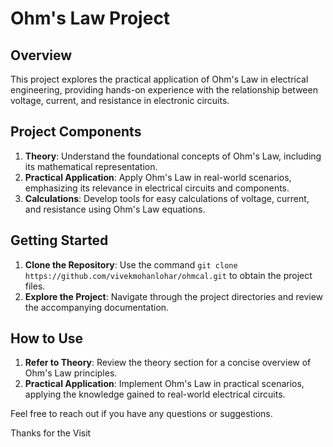 # Ohm's Law Project

## Overview
This project explores the practical application of Ohm's Law in electrical engineering, providing hands-on experience with the relationship between voltage, current, and resistance in electronic circuits.

## Project Components
1. **Theory**: Understand the foundational concepts of Ohm's Law, including its mathematical representation.
2. **Practical Application**: Apply Ohm's Law in real-world scenarios, emphasizing its relevance in electrical circuits and components.
3. **Calculations**: Develop tools for easy calculations of voltage, current, and resistance using Ohm's Law equations.

## Getting Started
1. **Clone the Repository**: Use the command `git clone https://github.com/vivekmohanlohar/ohmcal.git` to obtain the project files.
2. **Explore the Project**: Navigate through the project directories and review the accompanying documentation.

## How to Use
1. **Refer to Theory**: Review the theory section for a concise overview of Ohm's Law principles.
2. **Practical Application**: Implement Ohm's Law in practical scenarios, applying the knowledge gained to real-world electrical circuits.

Feel free to reach out if you have any questions or suggestions. 

Thanks for the Visit
